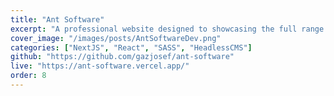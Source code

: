 ```yaml
---
title: "Ant Software"
excerpt: "A professional website designed to showcasing the full range of services of Ant Software. The website is connected to a Headless CMS - Sanity.Io"
cover_image: "/images/posts/AntSoftwareDev.png"
categories: ["NextJS", "React", "SASS", "HeadlessCMS"]
github: "https://github.com/gazjosef/ant-software"
live: "https://ant-software.vercel.app/"
order: 8
---
```

